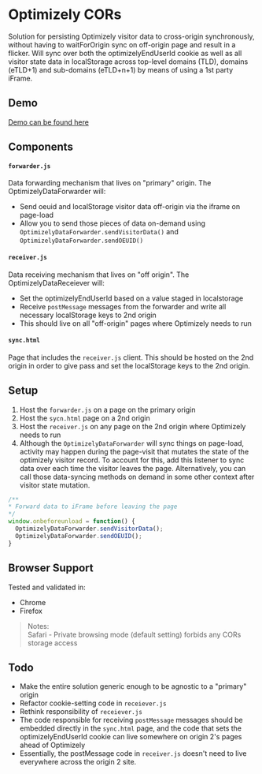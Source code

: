 # Optimizely CORs

Solution for persisting Optimizely visitor data to cross-origin synchronously, without having to waitForOrigin sync on off-origin page and result in a flicker. Will sync over both the optimizelyEndUserId cookie as well as all visitor state data in localStorage across top-level domains (TLD), domains (eTLD+1) and sub-domains (eTLD+n+1) by means of using a 1st party iFrame.

## Demo 
[Demo can be found here](https://creid-optimizely.s3.amazonaws.com/optcors/1.html)

## Components

#### `forwarder.js`
Data forwarding mechanism that lives on "primary" origin. The OptimizelyDataForwarder will:
* Send oeuid and localStorage visitor data off-origin via the iframe on page-load
* Allow you to send those pieces of data on-demand using `OptimizelyDataForwarder.sendVisitorData()` and `OptimizelyDataForwarder.sendOEUID()`

#### `receiver.js`
Data receiving mechanism that lives on "off origin". The OptimizelyDataReceiever will:
* Set the optimizelyEndUserId based on a value staged in localstorage
* Receive `postMessage` messages from the forwarder and write all necessary localStorage keys to 2nd origin
* This should live on all "off-origin" pages where Optimizely needs to run

#### `sync.html`
Page that includes the `receiver.js` client. This should be hosted on the 2nd origin in order to give pass and set the localStorage keys to the 2nd origin.

## Setup
1. Host the `forwarder.js` on a page on the primary origin
2. Host the `sycn.html` page on a 2nd origin
3. Host the `receiver.js` on any page on the 2nd origin where Optimizely needs to run
4. Although the `OptimizelyDataForwarder` will sync things on page-load, activity may happen during the page-visit that mutates the state of the optimizely visitor record. To account for this, add this listener to sync data over each time the visitor leaves the page. Alternatively, you can call those data-syncing methods on demand in some other context after visitor state mutation.

```javascript
/**
* Forward data to iFrame before leaving the page
*/
window.onbeforeunload = function() {
  OptimizelyDataForwarder.sendVisitorData();
  OptimizelyDataForwarder.sendOEUID();
}
```

## Browser Support 
Tested and validated in:
* Chrome
* Firefox

> Notes: <br />Safari - Private browsing mode (default setting) forbids any CORs storage access

## Todo 
* Make the entire solution generic enough to be agnostic to a "primary" origin
* Refactor cookie-setting code in `receiever.js`
* Rethink responsibility of `receiever.js`
* The code responsible for receiving `postMessage` messages should be embedded directly in the `sync.html` page, and the code that sets the optimizelyEndUserId cookie can live somewhere on origin 2's pages ahead of Optimizely
* Essentially, the postMessage code in `receiver.js` doesn't need to live everywhere across the origin 2 site.
